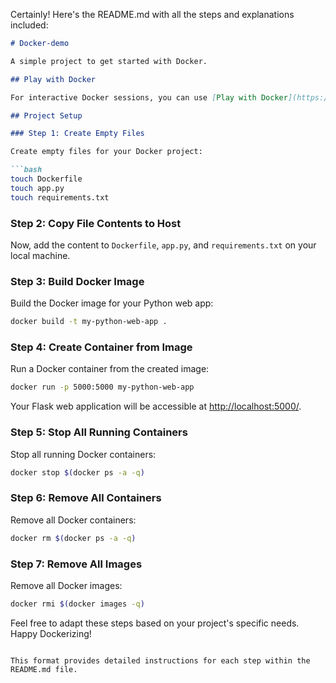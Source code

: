 Certainly! Here's the README.md with all the steps and explanations included:

```markdown
# Docker-demo

A simple project to get started with Docker.

## Play with Docker

For interactive Docker sessions, you can use [Play with Docker](https://labs.play-with-docker.com/).

## Project Setup

### Step 1: Create Empty Files

Create empty files for your Docker project:

```bash
touch Dockerfile
touch app.py
touch requirements.txt
```

### Step 2: Copy File Contents to Host

Now, add the content to `Dockerfile`, `app.py`, and `requirements.txt` on your local machine.

### Step 3: Build Docker Image

Build the Docker image for your Python web app:

```bash
docker build -t my-python-web-app .
```

### Step 4: Create Container from Image

Run a Docker container from the created image:

```bash
docker run -p 5000:5000 my-python-web-app
```

Your Flask web application will be accessible at [http://localhost:5000/](http://localhost:5000/).

### Step 5: Stop All Running Containers

Stop all running Docker containers:

```bash
docker stop $(docker ps -a -q)
```

### Step 6: Remove All Containers

Remove all Docker containers:

```bash
docker rm $(docker ps -a -q)
```

### Step 7: Remove All Images

Remove all Docker images:

```bash
docker rmi $(docker images -q)
```

Feel free to adapt these steps based on your project's specific needs. Happy Dockerizing!
```

This format provides detailed instructions for each step within the README.md file.

